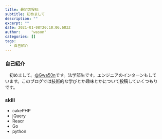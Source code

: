 ```yaml
---
title: 最初の投稿
subtitle: 初めまして
description: ""
excerpt: ""
date: 2021-01-08T20:10:06.603Z
author:     "wason"
categories: []
tags:
  - 自己紹介
---
```

### 自己紹介
　初めまして。[@Gwa50n](https://twitter.com/Gwa50n)です。法学部生です。エンジニアのインターンもしています。このブログでは技術的な学びとか趣味とかについて投稿していくつもりです。
### skill
* cakePHP
* jQuery
* Reacr
* Go
* python